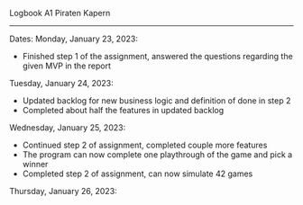 Logbook A1 Piraten Kapern 
_______________________________

Dates:
Monday, January 23, 2023:
- Finished step 1 of the assignment, answered the questions regarding the given MVP 
  in the report

Tuesday, January 24, 2023:
- Updated backlog for new business logic and definition of done in step 2
- Completed about half the features in updated backlog

Wednesday, January 25, 2023:
- Continued step 2 of assignment, completed couple more features
- The program can now complete one playthrough of the game and pick a winner
- Completed step 2 of assignment, can now simulate 42 games

Thursday, January 26, 2023:
